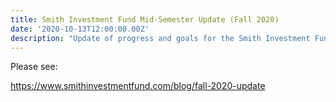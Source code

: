 ```yaml
---
title: Smith Investment Fund Mid-Semester Update (Fall 2020)
date: '2020-10-13T12:00:00.00Z'
description: "Update of progress and goals for the Smith Investment Fund's Quantitative Team in the Fall 2020 semester"
---
```


Please see:

https://www.smithinvestmentfund.com/blog/fall-2020-update
